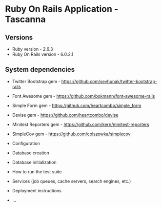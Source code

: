 # Ruby On Rails Application - Tascanna

## Versions

* Ruby version - 2.6.3
* Ruby On Rails version - 6.0.2.1

## System dependencies

* Twitter Bootstrap gem - https://github.com/seyhunak/twitter-bootstrap-rails
* Font Awesome gem - https://github.com/bokmann/font-awesome-rails
* Simple Form gem - https://github.com/heartcombo/simple_form
* Devise gem - https://github.com/heartcombo/devise
* Minitest Reporters gem - https://github.com/kern/minitest-reporters
* SimpleCov gem - https://github.com/colszowka/simplecov

* Configuration

* Database creation

* Database initialization

* How to run the test suite

* Services (job queues, cache servers, search engines, etc.)

* Deployment instructions

* ...
